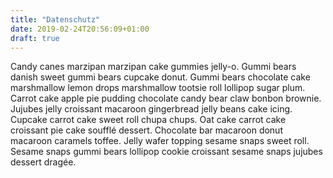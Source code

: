 ```yaml
---
title: "Datenschutz"
date: 2019-02-24T20:56:09+01:00
draft: true
---
```


Candy canes marzipan marzipan cake gummies jelly-o. Gummi bears danish sweet gummi bears cupcake donut. Gummi bears chocolate cake marshmallow lemon drops marshmallow tootsie roll lollipop sugar plum. Carrot cake apple pie pudding chocolate candy bear claw bonbon brownie. Jujubes jelly croissant macaroon gingerbread jelly beans cake icing. Cupcake carrot cake sweet roll chupa chups. Oat cake carrot cake croissant pie cake soufflé dessert. Chocolate bar macaroon donut macaroon caramels toffee. Jelly wafer topping sesame snaps sweet roll. Sesame snaps gummi bears lollipop cookie croissant sesame snaps jujubes dessert dragée.

